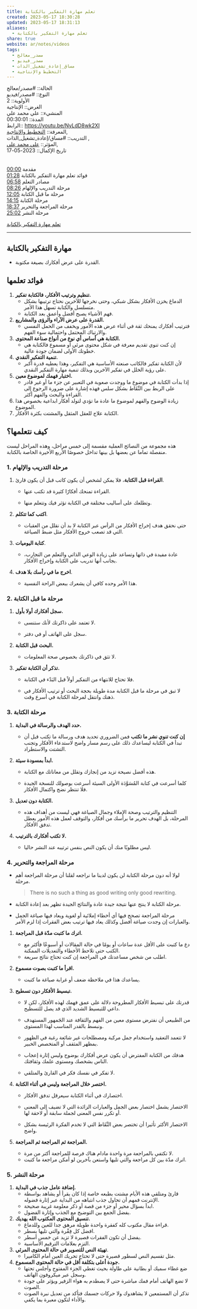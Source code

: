 ```yaml
---  
title: تعلم مهارة التفكير بالكتابة  
created: 2023-05-17 18:30:28  
updated: 2023-05-17 18:31:13  
aliases:  
  - تعلم مهارة التفكير بالكتابة  
share: true  
website: ar/notes/videos  
tags:  
  - مصدر_معالج  
  - مصدر_فيديو  
  - مساق_إعادة_تشغيل_الذات  
  - التخطيط واﻹنتاجية  
---  
```

  
  
  
الحالة:: #مصدر/معالج    
النوع:: #مصدر/فيديو    
اﻷولوية:: 2    
الغرض:: الإنتاجية    
المنشيء:: علي محمد علي    
المدة:: 00:30:01    
الرابط:: <https://youtu.be/NyLdD8wk2XI>    
المعرفة:: [التخطيط واﻹنتاجية](%D8%A7%D9%84%D8%AA%D8%AE%D8%B7%D9%8A%D8%B7%20%D9%88%D8%A7%EF%BB%B9%D9%86%D8%AA%D8%A7%D8%AC%D9%8A%D8%A9.md),    
التدريب:: #مساق/إعادة_تشغيل_الذات ,    
المؤثر:: [علي محمد علي](%D8%B9%D9%84%D9%8A%20%D9%85%D8%AD%D9%85%D8%AF%20%D8%B9%D9%84%D9%8A.md),    
تاريخ اﻹكمال:: 2023-05-17    
<br><br><a href="https://www.youtube.com/watch?v=NyLdD8wk2XI&amp;t=0">00:00</a> مقدمة<br><a href="https://www.youtube.com/watch?v=NyLdD8wk2XI&amp;t=88">01:28</a> فوائد تعلم مهارة التفكير بالكتابة <br><a href="https://www.youtube.com/watch?v=NyLdD8wk2XI&amp;t=418">06:58</a> مصادر التعلم <br><a href="https://www.youtube.com/watch?v=NyLdD8wk2XI&amp;t=506">08:26</a> مرحلة التدريب والإلهام <br><a href="https://www.youtube.com/watch?v=NyLdD8wk2XI&amp;t=725">12:05</a> مرحلة ما قبل الكتابة<br><a href="https://www.youtube.com/watch?v=NyLdD8wk2XI&amp;t=855">14:15</a> مرحلة الكتابة <br><a href="https://www.youtube.com/watch?v=NyLdD8wk2XI&amp;t=1117">18:37</a> مرحلة المراجعة والتحرير <br><a href="https://www.youtube.com/watch?v=NyLdD8wk2XI&amp;t=1502">25:02</a> مرحلة النشر  
  
[تعلم مهارة التفكير بالكتابة](https://youtu.be/NyLdD8wk2XI)  
  
---  
  
## مهارة التفكير بالكتابة  
  
- القدرة على عرض أفكارك بصيغة مكتوبة.  
  
## فوائد تعلمها  
  
1. **تنظيم وترتيب الأفكار، فالكتابة تفكير.**  
   - الدماغ يخزن الأفكار بشكل شبكي، وحتى نخرجها للآخرين نحتاج ترتيبها بشكل متسلسل والكتابة تسهل هذا اﻷمر.  
   - فهم اﻷشياء يصبح أفضل وأعمق بعد الكتابة.  
2. **القدرة على عرض الآراء والرؤى والمشاريع.**  
   - فترتيب أفكارك يمنحك ثقة في أثناء عرض هذه اﻷمور ويخفف من الحمل النفسي والارتباك المحتمل واحتمالية سوء الفهم.  
3. **الكتابة هي أساس أي نوع من أنواع صناعة المحتوى.**  
   - إن كنت تنوي تقديم معرفة في شكل محتوى مرئي أو مسموع فالكتابة هي خطوتك الأولى لضمان جودة عالية.  
4. **تنمية التفكير النقدي.**  
   - لأن الكتابة تفكير فالكاتب صنعته الأساسية هي التفكير، وهذا يعطيه قدرة أكبر على رؤية الخلل في تفكير الآخرين وبذلك تنمية مهارة التفكير النقدي.  
5. **اختبار فهمك لموضوع معين.**  
   - إذا بدأت الكتابة في موضوع ما ووجدت صعوبة في التعبير عن جزء ما أو غير قادر على الربط بين النِّقَاط بشكل سلس فهذه إشارة على ضرورة الرجوع إلى القراءة والبحث والفهم أكثر.  
6. زيادة الوضوح والفهم لموضوع ما عادة ما تؤدي لتولد أفكار ابداعية بخصوص هذا الموضوع.  
7. الكتابة علاج للعقل المثقل والمشتت بكثرة الأفكار.  
  
## كيف نتعلمها؟  
  
هذه مجموعة من النصائح العملية مقسمة إلى خمس مراحل، وهذه المراحل ليست منفصلة تماما عن بعضها بل بينها تداخل خصوصًا الأربع اﻷخيرة الخاصة بالكتابة.  
  
### 1. مرحلة التدريب والإلهام  
  
1. **القراءة قبل الكتابة**، فلا يمكن لشخص أن يكون كاتب قبل أن يكون قارئ.  
  
   - القراءة تمنحك أفكارًا كثيرة قد تكتب عنها.  
  
   - وتطلعك على أساليب مختلفة في الكتابة تؤثر فيك وتتعلم منها.  
  
2. **اكتب كما تتكلم**.  
  
   - حتى نحقق هدف إخراج اﻷفكار من الرأس عبر الكتابة لا بد أن نقلل من العقبات التي قد تصعب خروج الأفكار مثل ضبط الصياغة.  
  
3. **كتابة اليوميات**.  
  
   - عادة مفيدة في ذاتها وتساعد على زيادة الوعي الذاتي والتعلم من التجارِب، بجانب أنها تدريب على الكتابة وإخراج الأفكار.  
  
4. **اخرج ما في رأسك بلا هدف**.  
  
   - هذا اﻷمر وحده كافي أن يشعرك ببعض الراحة النفسية.  
  
### 2. مرحلة ما قبل الكتابة  
  
1. **سجل أفكارك أولا بأول.**  
  
   - لا تعتمد على ذاكرتك ﻷنك ستنسى.  
  
   - سجل على الهاتف أو في دفتر.  
  
2. **البحث قبل الكتابة.**  
  
   - لا تثق في ذاكرتك بخصوص صحة المعلومات.  
  
3. **تذكر أن الكتابة تفكير.**  
  
   - فلا تحتاج للانتهاء من التفكير أولاً قبل البَدْء في الكتابة.  
  
   - لا تبق في مرحلة ما قبل الكتابة مدة طويلة بحجة البحث أو ترتيب الأفكار في ذهنك وانتقل لمرحلة الكتابة في أسرع وقت.  
  
### 3. مرحلة الكتابة  
  
1. **حدد الهدف والرسالة في البداية.**  
   - **إن كنت تنوي نشر ما تكتب** فمن الضروري تحديد هدف ورسالة ما تكتب قبل أن تبدأ في الكتابة ليساعدك ذلك على رسم مسار واضح لاستدعاء اﻷفكار وتجنب التشتت والاستطراد.  
  
2. **ابدأ بمسودة سيئة.**  
  
   - هذه أفضل نصيحة تزيد من إنجازك وتقلل من معاناتك مع الكتابة.  
  
   - كلما أسرعت في كتابة المُسَوَّدَة الأولى السيئة أسرعت بوصولك للنسخة الجيدة فلا تنتظر نضج واكتمال الأفكار.  
  
3. **الكتابة دون تعديل.**  
  
   - التنظيم والترتيب وصحة الإملاء وجمال الصياغة فهي ليست من أهداف هذه المرحلة، بل الهدف تحرير ما برأسك من أفكار، والتوقف لعمل هذه اﻷمور يعطل تدفق الأفكار.  
  
4. **لا تكتب أفكارك بالترتيب.**  
  
   - ليس مطلوبًا منك أن يكون النص بنفس ترتيبه عند النشر حاليا.  
  
### 4. مرحلة المراجعة والتحرير  
  
- لولا أنه دون مرحلة الكتابة لن يكون لدينا ما نراجعه لقلنا أن مرحلة المراجعة أهم مرحلة.  
  
  > There is no such a thing as good writing only good rewriting.  
  
- مرحلة الكتابة لا ينتج عنها نتيجة جيدة عادة والنتائج الجيدة تظهر بعد إعادة الكتابة.  
  
- مرحلة المراجعة تصحح فيها أي أخطاء إملائية أو لغوية ويعاد فيها صياغة الجمل والعبارات إن وجدت صياغة أفضل وكذلك يعاد فيها ترتيب بعض الفقرات إذا لزم الأمر.  
  
1. **اترك ما كتبت مدّة قبل المراجعة.**  
  
   - دع ما كتبت على الأقل عدة ساعات أو يومًا في حالة المقالات أو أسبوعًا فأكثر مع الكتب حتى تلاحظ الأخطاء والتعديلات الممكنة.  
   - اطلب من شخص مساعدتك في المراجعة إن كنت تحتاج نتائج سريعة.  
  
2. **اقرأ ما كتبت بصوت مسموع.**  
  
   - يساعدك هذا في ملاحظة ضعف أو غرابة صياغة ما كتبت.  
  
3. **تبسيط الأفكار دون تسطيح.**  
  
   - قدرتك على تبسيط الأفكار المطروحة دلالة على عمق فهمك لهذه الأفكار، لكن لا داعي للتبسيط الشديد الذي قد يصل للتسطيح.  
   - من الطبيعي أن نفترض مستوى معين من الفهم والثقافة عند الجَمهور المستهدف ونبسط بالقدر المناسب لهذا المستوى.  
   - لا تتعمد التعقيد واستخدام جمل مركبة ومصطلحات غير شائعة رغبة في الظهور بمظهر المثقف أو المتخصص الخبير.  
   - هدفك من الكتابة المفترض أن يكون عرض أفكارك بوضوح وليس إثارة إعجاب الناس بشخصك ومستوى علمك وثقافتك.  
  
   - لا تفكر في نفسك فكر في القارئ والمتلقي.  
  
4. **اختصر خلال المراجعة وليس في أثناء الكتابة.**  
  
   - اختصارك في أثناء الكتابة سيعرقل تدفق الأفكار.  
  
   - الاختصار يشمل اختصار بعض الجمل والعبارات الزائدة التي لا تضيف إلى المعنى أو تكرر نفس المعنى لجملة سابقة أو لاحقة لها.  
   - الاختصار الأكثر تأثيرا أن تختصر بعض النِّقَاط التي لا تخدم الفكرة الرئيسة بشكل واضح.  
  
5. **المراجعة ثم المراجعة ثم المراجعة.**  
  
   - لا تكتفي بالمراجعة مرة واحدة مادام هناك فرصة للمراجعة أكتر من مرة.  
   - اترك مدّة بين كل مراجعة والتي تليها واستعن بآخرين لو أمكن مراجعة ما كتبت.  
  
### 5. مرحلة النشر  
  
1. **إضافة عامل جذب في البداية.**  
   - قارئ ومتلقي هذه الأيام مشتت بطبعه خاصة إذا كان يقرأ أو يشاهد بواسطة الإنترنت فمهم أن تحاول جذب انتباهه من البداية عبر إثارة فضوله.  
   - ابدأ بسؤال محير أو جزء من قصة أو ذكر معلومة غريبة صحيحة.  
   - يفضل الجمع بين التوضيح مع الجذب وإثارة الفضول.  
2. **تنسيق المحتوى المكتوب الله يهديك.**  
   - قراءة مقال مكتوب كله كفقرة واحدة طويلة مرهق جدا للعين وللدماغ.  
   - افضل كل فِقْرة والتي تليها بسطر.  
   - يفضل أن تكون الفقرات قصيرة لا تزيد عن خمس أسطر.  
   - التزم بعلامات الترقيم الأساسية.  
3. **تهيئة النص للتصوير في حالة المحتوى المرئي**.  
   - مثل تقسيم النص لسطور قصيرة حتى لا تحتاج تحريك العين أمام الكاميرا.  
4. **جودة أعلى بتكلفة أقل في حالة المحتوى المسموع.**  
   - ضع غطاء سميك أو بطانية على طاولة بحيث تغطي الجزء المفتوح وأجلس تحتها وسجل عبر ميكروفون الهاتف.  
   - لا تضع الهاتف أمام فمك مباشرة حتى لا يصطدم به هواء الزفير ويؤثر على جودة الصوت.  
   - تذكر أن المستمعين لا يشاهدوك ولا حركات جسمك فتأكد من تعديل نبرة الصوت والأداء لتكون معبرة بما يكفي.  
